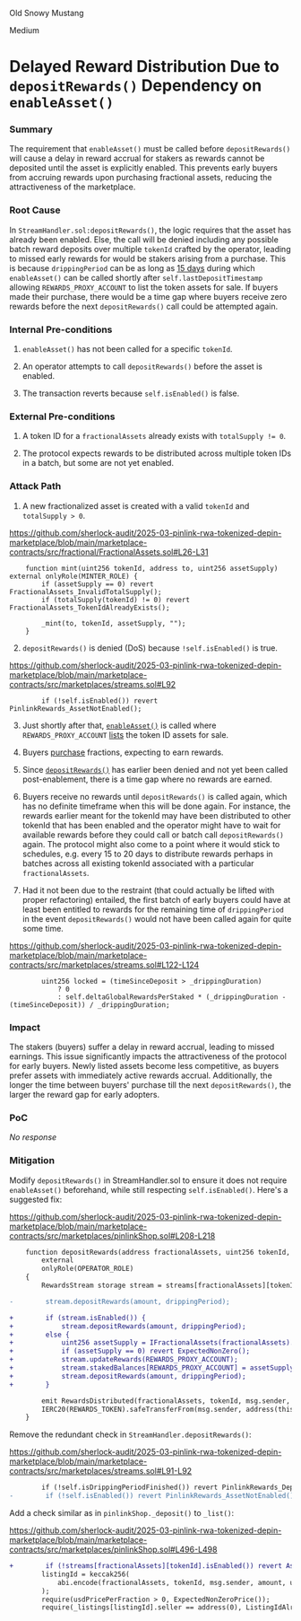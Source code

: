 Old Snowy Mustang

Medium

# Delayed Reward Distribution Due to `depositRewards()` Dependency on `enableAsset()`

### Summary

The requirement that `enableAsset()` must be called before `depositRewards()` will cause a delay in reward accrual for stakers as rewards cannot be deposited until the asset is explicitly enabled. This prevents early buyers from accruing rewards upon purchasing fractional assets, reducing the attractiveness of the marketplace.

### Root Cause

In `StreamHandler.sol:depositRewards()`, the logic requires that the asset has already been enabled. Else, the call will be denied including any possible batch reward deposits over multiple `tokenId` crafted by the operator, leading to missed early rewards for would be stakers arising from a purchase. This is because `drippingPeriod` can be as long as [15 days](https://github.com/sherlock-audit/2025-03-pinlink-rwa-tokenized-depin-marketplace/blob/main/marketplace-contracts/src/marketplaces/streams.sol#L54) during which `enableAsset()` can be called shortly after `self.lastDepositTimestamp` allowing `REWARDS_PROXY_ACCOUNT` to list the token assets for sale. If buyers made their purchase, there would be a time gap where buyers receive zero rewards before the next `depositRewards()` call could be attempted again. 

### Internal Pre-conditions

1. `enableAsset()` has not been called for a specific `tokenId`.

2. An operator attempts to call `depositRewards()` before the asset is enabled.

3. The transaction reverts because `self.isEnabled()` is false.

### External Pre-conditions

1. A token ID for a `fractionalAssets` already exists with `totalSupply != 0`.

2. The protocol expects rewards to be distributed across multiple token IDs in a batch, but some are not yet enabled.

### Attack Path

1. A new fractionalized asset is created with a valid `tokenId` and `totalSupply > 0`.

https://github.com/sherlock-audit/2025-03-pinlink-rwa-tokenized-depin-marketplace/blob/main/marketplace-contracts/src/fractional/FractionalAssets.sol#L26-L31

```solidity
    function mint(uint256 tokenId, address to, uint256 assetSupply) external onlyRole(MINTER_ROLE) {
        if (assetSupply == 0) revert FractionalAssets_InvalidTotalSupply();
        if (totalSupply(tokenId) != 0) revert FractionalAssets_TokenIdAlreadyExists();

        _mint(to, tokenId, assetSupply, "");
    }
```
2. `depositRewards()` is denied (DoS) because `!self.isEnabled()` is true.

https://github.com/sherlock-audit/2025-03-pinlink-rwa-tokenized-depin-marketplace/blob/main/marketplace-contracts/src/marketplaces/streams.sol#L92

```solidity
        if (!self.isEnabled()) revert PinlinkRewards_AssetNotEnabled();
```
3. Just shortly after that, [`enableAsset()`](https://github.com/sherlock-audit/2025-03-pinlink-rwa-tokenized-depin-marketplace/blob/main/marketplace-contracts/src/marketplaces/pinlinkShop.sol#L193-L206) is called where `REWARDS_PROXY_ACCOUNT` [lists](https://github.com/sherlock-audit/2025-03-pinlink-rwa-tokenized-depin-marketplace/blob/main/marketplace-contracts/src/marketplaces/pinlinkShop.sol#L489-L520) the token ID assets for sale.

4. Buyers [purchase](https://github.com/sherlock-audit/2025-03-pinlink-rwa-tokenized-depin-marketplace/blob/main/marketplace-contracts/src/marketplaces/pinlinkShop.sol#L288-L325) fractions, expecting to earn rewards.

5. Since [`depositRewards()`](https://github.com/sherlock-audit/2025-03-pinlink-rwa-tokenized-depin-marketplace/blob/main/marketplace-contracts/src/marketplaces/pinlinkShop.sol#L208-L218) has earlier been denied and not yet been called post-enablement, there is a time gap where no rewards are earned.

6. Buyers receive no rewards until `depositRewards()` is called again, which has no definite timeframe when this will be done again. For instance, the rewards earlier meant for the tokenId may have been distributed to other tokenId that has been enabled and the operator might have to wait for available rewards before they could call or batch call `depositRewards()` again. The protocol might also come to a point where it would stick to schedules, e.g. every 15 to 20 days to distribute rewards perhaps in batches across all existing tokenId associated with a particular `fractionalAssets`. 

7. Had it not been due to the restraint (that could actually be lifted with proper refactoring) entailed, the first batch of early buyers could have at least been entitled to rewards for the remaining time of `drippingPeriod` in the event `depositRewards()` would not have been called again for quite some time.

https://github.com/sherlock-audit/2025-03-pinlink-rwa-tokenized-depin-marketplace/blob/main/marketplace-contracts/src/marketplaces/streams.sol#L122-L124

```solidity
        uint256 locked = (timeSinceDeposit > _drippingDuration)
            ? 0
            : self.deltaGlobalRewardsPerStaked * (_drippingDuration - (timeSinceDeposit)) / _drippingDuration;
```
### Impact

The stakers (buyers) suffer a delay in reward accrual, leading to missed earnings. This issue significantly impacts the attractiveness of the protocol for early buyers. Newly listed assets become less competitive, as buyers prefer assets with immediately active rewards accrual. Additionally, the longer the time between buyers' purchase till the next `depositRewards()`, the larger the reward gap for early adopters.

### PoC

_No response_

### Mitigation

Modify `depositRewards()` in StreamHandler.sol to ensure it does not require `enableAsset()` beforehand, while still respecting `self.isEnabled()`. Here's a suggested fix:

https://github.com/sherlock-audit/2025-03-pinlink-rwa-tokenized-depin-marketplace/blob/main/marketplace-contracts/src/marketplaces/pinlinkShop.sol#L208-L218

```diff
    function depositRewards(address fractionalAssets, uint256 tokenId, uint256 amount, uint256 drippingPeriod)
        external
        onlyRole(OPERATOR_ROLE)
    {
        RewardsStream storage stream = streams[fractionalAssets][tokenId];

-        stream.depositRewards(amount, drippingPeriod);

+        if (stream.isEnabled()) {
+            stream.depositRewards(amount, drippingPeriod);
+        else {
+            uint256 assetSupply = IFractionalAssets(fractionalAssets).totalSupply(tokenId);
+            if (assetSupply == 0) revert ExpectedNonZero();
+            stream.updateRewards(REWARDS_PROXY_ACCOUNT);
+            stream.stakedBalances[REWARDS_PROXY_ACCOUNT] = assetSupply;
+            stream.depositRewards(amount, drippingPeriod);
+        }

        emit RewardsDistributed(fractionalAssets, tokenId, msg.sender, amount, drippingPeriod);
        IERC20(REWARDS_TOKEN).safeTransferFrom(msg.sender, address(this), amount);
    }
```
Remove the redundant check in `StreamHandler.depositRewards()`:

https://github.com/sherlock-audit/2025-03-pinlink-rwa-tokenized-depin-marketplace/blob/main/marketplace-contracts/src/marketplaces/streams.sol#L91-L92

```diff
        if (!self.isDrippingPeriodFinished()) revert PinlinkRewards_DepositRewardsTooEarly();
-        if (!self.isEnabled()) revert PinlinkRewards_AssetNotEnabled();
```
Add a check similar as in `pinlinkShop._deposit()` to `_list()`: 

https://github.com/sherlock-audit/2025-03-pinlink-rwa-tokenized-depin-marketplace/blob/main/marketplace-contracts/src/marketplaces/pinlinkShop.sol#L496-L498

```diff
+        if (!streams[fractionalAssets][tokenId].isEnabled()) revert AssetNotEnabled();
        listingId = keccak256(
            abi.encode(fractionalAssets, tokenId, msg.sender, amount, usdPricePerFraction, deadline, block.number)
        );
        require(usdPricePerFraction > 0, ExpectedNonZeroPrice());
        require(_listings[listingId].seller == address(0), ListingIdAlreadyExists());
```